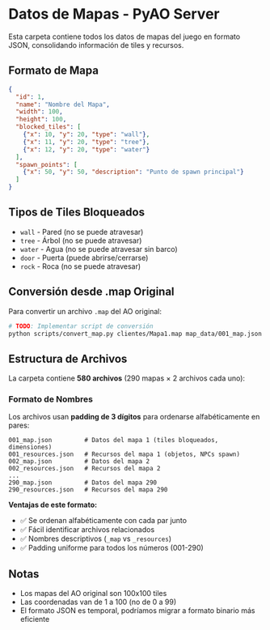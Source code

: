 # Datos de Mapas - PyAO Server

Esta carpeta contiene todos los datos de mapas del juego en formato JSON, consolidando información de tiles y recursos.

## Formato de Mapa

```json
{
  "id": 1,
  "name": "Nombre del Mapa",
  "width": 100,
  "height": 100,
  "blocked_tiles": [
    {"x": 10, "y": 20, "type": "wall"},
    {"x": 11, "y": 20, "type": "tree"},
    {"x": 12, "y": 20, "type": "water"}
  ],
  "spawn_points": [
    {"x": 50, "y": 50, "description": "Punto de spawn principal"}
  ]
}
```

## Tipos de Tiles Bloqueados

- `wall` - Pared (no se puede atravesar)
- `tree` - Árbol (no se puede atravesar)
- `water` - Agua (no se puede atravesar sin barco)
- `door` - Puerta (puede abrirse/cerrarse)
- `rock` - Roca (no se puede atravesar)

## Conversión desde .map Original

Para convertir un archivo `.map` del AO original:

```bash
# TODO: Implementar script de conversión
python scripts/convert_map.py clientes/Mapa1.map map_data/001_map.json
```

## Estructura de Archivos

La carpeta contiene **580 archivos** (290 mapas × 2 archivos cada uno):

### Formato de Nombres

Los archivos usan **padding de 3 dígitos** para ordenarse alfabéticamente en pares:

```
001_map.json         # Datos del mapa 1 (tiles bloqueados, dimensiones)
001_resources.json   # Recursos del mapa 1 (objetos, NPCs spawn)
002_map.json         # Datos del mapa 2
002_resources.json   # Recursos del mapa 2
...
290_map.json         # Datos del mapa 290
290_resources.json   # Recursos del mapa 290
```

**Ventajas de este formato:**
- ✅ Se ordenan alfabéticamente con cada par junto
- ✅ Fácil identificar archivos relacionados
- ✅ Nombres descriptivos (`_map` vs `_resources`)
- ✅ Padding uniforme para todos los números (001-290)

## Notas

- Los mapas del AO original son 100x100 tiles
- Las coordenadas van de 1 a 100 (no de 0 a 99)
- El formato JSON es temporal, podríamos migrar a formato binario más eficiente
